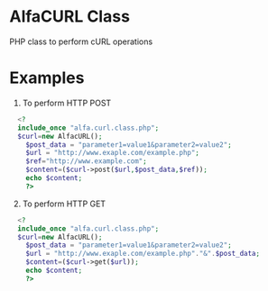 AlfaCURL Class
==============

PHP class to perform cURL operations 

Examples
=========

1. To perform HTTP POST

```php
  <?
  include_once "alfa.curl.class.php";
  $curl=new AlfacURL();
	$post_data = "parameter1=value1&parameter2=value2";
	$url = "http://www.exaple.com/example.php";
	$ref="http://www.example.com";
	$content=($curl->post($url,$post_data,$ref));
	echo $content;
	?>
```
	
2. To perform HTTP GET

```php
  <?
  include_once "alfa.curl.class.php";
  $curl=new AlfacURL();
	$post_data = "parameter1=value1&parameter2=value2";
	$url = "http://www.exaple.com/example.php"."&".$post_data;
	$content=($curl->get($url));
	echo $content;
	?>
```
